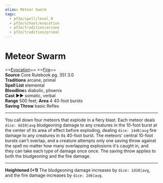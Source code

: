 ```yaml
---
alias: Meteor Swarm
tags:
  - pf2e/spell/level_9
  - pf2e/school/evocation
  - pf2e/tradition/arcane
  - pf2e/tradition/primal
---
```


# Meteor Swarm

==[Evocation](Evocation.md)== ==[Fire](Fire.md)==  
__Source__ Core Rulebook pg. 351 3.0  
**Traditions** arcane, primal  
**Spell List** elemental  
**Bloodline**s diabolic, phoenix  
**Cast** ►► somatic, verbal  
**Range** 500 feet; **Area** 4 40-foot bursts  
**Saving Throw** basic Reflex

---

You call down four meteors that explode in a fiery blast. Each meteor deals `dice: 6d10|avg` bludgeoning damage to any creatures in the 10-foot burst at the center of its area of effect before exploding, dealing `dice: 14d6|avg` fire damage to any creatures in its 40-foot burst. The meteors' central 10-foot bursts can't overlap, and a creature attempts only one saving throw against the spell no matter how many overlapping explosions it's caught in, and they can take each type of damage once once. The saving throw applies to both the bludgeoning and the fire damage.

<hr>

**Heightened (+1)** The bludgeoning damage increases by `dice: 1d10|avg`, and the fire damage increases by `dice: 2d6|avg`.
